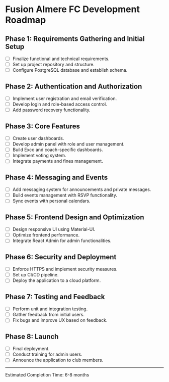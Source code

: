 # Fusion Almere FC Development Roadmap

## Phase 1: Requirements Gathering and Initial Setup
- [ ] Finalize functional and technical requirements.
- [ ] Set up project repository and structure.
- [ ] Configure PostgreSQL database and establish schema.

## Phase 2: Authentication and Authorization
- [ ] Implement user registration and email verification.
- [ ] Develop login and role-based access control.
- [ ] Add password recovery functionality.

## Phase 3: Core Features
- [ ] Create user dashboards.
- [ ] Develop admin panel with role and user management.
- [ ] Build Exco and coach-specific dashboards.
- [ ] Implement voting system.
- [ ] Integrate payments and fines management.

## Phase 4: Messaging and Events
- [ ] Add messaging system for announcements and private messages.
- [ ] Build events management with RSVP functionality.
- [ ] Sync events with personal calendars.

## Phase 5: Frontend Design and Optimization
- [ ] Design responsive UI using Material-UI.
- [ ] Optimize frontend performance.
- [ ] Integrate React Admin for admin functionalities.

## Phase 6: Security and Deployment
- [ ] Enforce HTTPS and implement security measures.
- [ ] Set up CI/CD pipeline.
- [ ] Deploy the application to a cloud platform.

## Phase 7: Testing and Feedback
- [ ] Perform unit and integration testing.
- [ ] Gather feedback from initial users.
- [ ] Fix bugs and improve UX based on feedback.

## Phase 8: Launch
- [ ] Final deployment.
- [ ] Conduct training for admin users.
- [ ] Announce the application to club members.

---

Estimated Completion Time: 6-8 months
